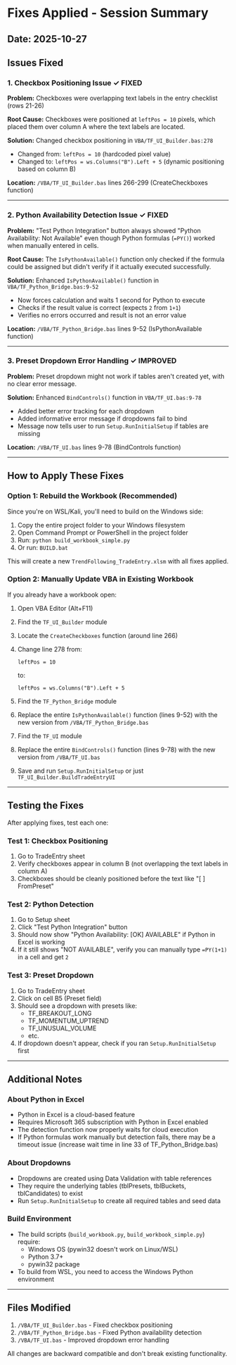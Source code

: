 # Fixes Applied - Session Summary

## Date: 2025-10-27

## Issues Fixed

### 1. **Checkbox Positioning Issue** ✓ FIXED
**Problem:** Checkboxes were overlapping text labels in the entry checklist (rows 21-26)

**Root Cause:** Checkboxes were positioned at `leftPos = 10` pixels, which placed them over column A where the text labels are located.

**Solution:** Changed checkbox positioning in `VBA/TF_UI_Builder.bas:278`
- Changed from: `leftPos = 10` (hardcoded pixel value)
- Changed to: `leftPos = ws.Columns("B").Left + 5` (dynamic positioning based on column B)

**Location:** `/VBA/TF_UI_Builder.bas` lines 266-299 (CreateCheckboxes function)

---

### 2. **Python Availability Detection Issue** ✓ FIXED
**Problem:** "Test Python Integration" button always showed "Python Availability: Not Available" even though Python formulas (`=PY()`) worked when manually entered in cells.

**Root Cause:** The `IsPythonAvailable()` function only checked if the formula could be assigned but didn't verify if it actually executed successfully.

**Solution:** Enhanced `IsPythonAvailable()` function in `VBA/TF_Python_Bridge.bas:9-52`
- Now forces calculation and waits 1 second for Python to execute
- Checks if the result value is correct (expects `2` from `1+1`)
- Verifies no errors occurred and result is not an error value

**Location:** `/VBA/TF_Python_Bridge.bas` lines 9-52 (IsPythonAvailable function)

---

### 3. **Preset Dropdown Error Handling** ✓ IMPROVED
**Problem:** Preset dropdown might not work if tables aren't created yet, with no clear error message.

**Solution:** Enhanced `BindControls()` function in `VBA/TF_UI.bas:9-78`
- Added better error tracking for each dropdown
- Added informative error message if dropdowns fail to bind
- Message now tells user to run `Setup.RunInitialSetup` if tables are missing

**Location:** `/VBA/TF_UI.bas` lines 9-78 (BindControls function)

---

## How to Apply These Fixes

### Option 1: Rebuild the Workbook (Recommended)
Since you're on WSL/Kali, you'll need to build on the Windows side:

1. Copy the entire project folder to your Windows filesystem
2. Open Command Prompt or PowerShell in the project folder
3. Run: `python build_workbook_simple.py`
4. Or run: `BUILD.bat`

This will create a new `TrendFollowing_TradeEntry.xlsm` with all fixes applied.

### Option 2: Manually Update VBA in Existing Workbook
If you already have a workbook open:

1. Open VBA Editor (Alt+F11)
2. Find the `TF_UI_Builder` module
3. Locate the `CreateCheckboxes` function (around line 266)
4. Change line 278 from:
   ```vba
   leftPos = 10
   ```
   to:
   ```vba
   leftPos = ws.Columns("B").Left + 5
   ```

5. Find the `TF_Python_Bridge` module
6. Replace the entire `IsPythonAvailable()` function (lines 9-52) with the new version from `/VBA/TF_Python_Bridge.bas`

7. Find the `TF_UI` module
8. Replace the entire `BindControls()` function (lines 9-78) with the new version from `/VBA/TF_UI.bas`

9. Save and run `Setup.RunInitialSetup` or just `TF_UI_Builder.BuildTradeEntryUI`

---

## Testing the Fixes

After applying fixes, test each one:

### Test 1: Checkbox Positioning
1. Go to TradeEntry sheet
2. Verify checkboxes appear in column B (not overlapping the text labels in column A)
3. Checkboxes should be cleanly positioned before the text like "[ ] FromPreset"

### Test 2: Python Detection
1. Go to Setup sheet
2. Click "Test Python Integration" button
3. Should now show "Python Availability: [OK] AVAILABLE" if Python in Excel is working
4. If it still shows "NOT AVAILABLE", verify you can manually type `=PY(1+1)` in a cell and get `2`

### Test 3: Preset Dropdown
1. Go to TradeEntry sheet
2. Click on cell B5 (Preset field)
3. Should see a dropdown with presets like:
   - TF_BREAKOUT_LONG
   - TF_MOMENTUM_UPTREND
   - TF_UNUSUAL_VOLUME
   - etc.
4. If dropdown doesn't appear, check if you ran `Setup.RunInitialSetup` first

---

## Additional Notes

### About Python in Excel
- Python in Excel is a cloud-based feature
- Requires Microsoft 365 subscription with Python in Excel enabled
- The detection function now properly waits for cloud execution
- If Python formulas work manually but detection fails, there may be a timeout issue (increase wait time in line 33 of TF_Python_Bridge.bas)

### About Dropdowns
- Dropdowns are created using Data Validation with table references
- They require the underlying tables (tblPresets, tblBuckets, tblCandidates) to exist
- Run `Setup.RunInitialSetup` to create all required tables and seed data

### Build Environment
- The build scripts (`build_workbook.py`, `build_workbook_simple.py`) require:
  - Windows OS (pywin32 doesn't work on Linux/WSL)
  - Python 3.7+
  - pywin32 package
- To build from WSL, you need to access the Windows Python environment

---

## Files Modified

1. `/VBA/TF_UI_Builder.bas` - Fixed checkbox positioning
2. `/VBA/TF_Python_Bridge.bas` - Fixed Python availability detection
3. `/VBA/TF_UI.bas` - Improved dropdown error handling

All changes are backward compatible and don't break existing functionality.
